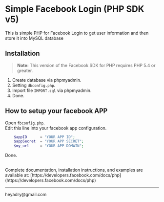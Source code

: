 # Simple Facebook Login (PHP SDK v5)
This is simple PHP for Facebook Login to get user information and then store it into MySQL database

## Installation
> **Note:** This version of the Facebook SDK for PHP requires PHP 5.4 or greater.

1. Create database via phpmyadmin. <br>
2. Setting `dbconfig.php`. <br>
3. Import file `IMPORT.sql` via phpmyadmin. <br>
4. Done. <br>

## How to setup your facebook APP
Open `fbconfig.php`. <br>
Edit this line into your facebook app configuration. <br>

```php
    $appID      = "YOUR APP ID";
    $appSecret  = "YOUR APP SECRET";
    $my_url     = "YOUR APP DOMAIN";
```

Done.

<br>
Complete documentation, installation instructions, and examples are available at: [https://developers.facebook.com/docs/php](https://developers.facebook.com/docs/php)
<br>

<hr>
heyadry@gmail.com
